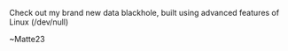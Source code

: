 Check out my brand new data blackhole, built using advanced features of Linux (/dev/null)

~Matte23

